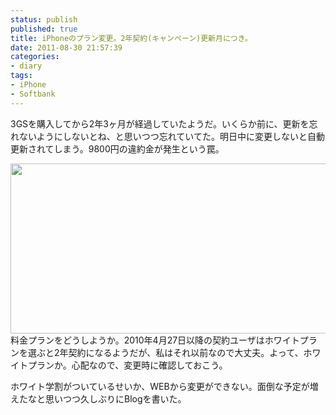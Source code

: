 ```yaml
---
status: publish
published: true
title: iPhoneのプラン変更。2年契約(キャンペーン)更新月につき。
date: 2011-08-30 21:57:39
categories:
- diary
tags:
- iPhone
- Softbank
---
```

3GSを購入してから2年3ヶ月が経過していたようだ。いくらか前に、更新を忘れないようにしないとね、と思いつつ忘れていてた。明日中に変更しないと自動更新されてしまう。9800円の違約金が発生という罠。

<a rel="attachment wp-att-647" href="http://www.i4d.jp/blog/2011/08/iphone-plan/keiyakunaiyou/"><img class="aligncenter size-full wp-image-647" title="keiyakunaiyou" src="http://www.i4d.jp/blog/wp-content/uploads/2011/08/keiyakunaiyou.jpg" alt="" width="547" height="272" /></a>料金プランをどうしようか。2010年4月27日以降の契約ユーザはホワイトプランを選ぶと2年契約になるようだが、私はそれ以前なので大丈夫。よって、ホワイトプランか。心配なので、変更時に確認しておこう。

ホワイト学割がついているせいか、WEBから変更ができない。面倒な予定が増えたなと思いつつ久しぶりにBlogを書いた。

